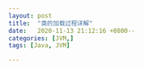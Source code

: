 ```yaml
---
layout: post
title:  "类的加载过程详解"
date:   2020-11-13 21:12:16 +0800--
categories: [JVM,]
tags: [Java, JVM]  

---
```





